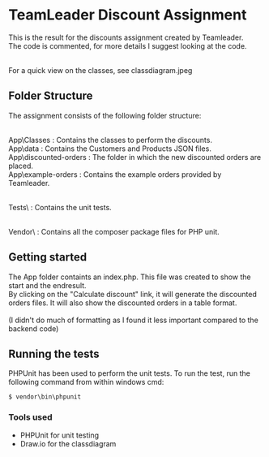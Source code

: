 # TeamLeader Discount Assignment
This is the result for the discounts assignment created by Teamleader. </br>
The code is commented, for more details I suggest looking at the code. <br><br>

For a quick view on the classes, see classdiagram.jpeg </br>

## Folder Structure
The assignment consists of the following folder structure: </br></br>

App\Classes 		: Contains the classes to perform the discounts. </br>
App\data		: Contains the Customers and Products JSON files. </br>
App\discounted-orders	: The folder in which the new discounted orders are placed. </br>
App\example-orders	: Contains the example orders provided by Teamleader. </br></br>

Tests\			: Contains the unit tests. </br></br>

Vendor\ 		: Contains all the composer package files for PHP unit. </br>

## Getting started
The App folder containts an index.php. This file was created to show the start and the endresult. </br>
By clicking on the "Calculate discount" link, it will generate the discounted orders files. 
It will also show the discounted orders in a table format. </br></br>
(I didn't do much of formatting as I found it less important compared to the backend code) </br>


## Running the tests
PHPUnit has been used to perform the unit tests. To run the test, run the following command from within windows cmd:
```
$ vendor\bin\phpunit
```

### Tools used
- PHPUnit for unit testing
- Draw.io for the classdiagram
